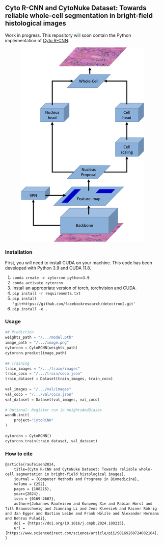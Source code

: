## Cyto R-CNN and CytoNuke Dataset: Towards reliable whole-cell segmentation in bright-field histological images

Work in progress. This repository will soon contain the Python implementation of [Cyto R-CNN](https://www.sciencedirect.com/science/article/pii/S0169260724002104?via%3Dihub).
<p align="center">
<img src="cytorcnn_schematic.png" width="400" align="middle"/>
</p>

### Installation

First, you will need to install CUDA on your machine.
This code has been developed with Python 3.9 and CUDA 11.8.

1. `conda create -n cytorcnn python=3.9`
2. `conda activate cytorcnn`
3. Install an appropriate version of torch, torchvision and CUDA.
4. `pip install -r requirements.txt`
7. `pip install 'git+https://github.com/facebookresearch/detectron2.git'`
8. `pip install -e .`

### Usage

```python
## Prediction
weights_path = "/.../model.pth"
image_path = "/.../image.png"
cytorcnn = CytoRCNN(weights_path)
cytorcnn.predict(image_path)

## Training
train_images = "/.../train/images"
train_coco = "/.../train/coco.json"
train_dataset = Dataset(train_images, train_coco)

val_images = "/.../val/images"
val_coco = "/.../val/coco.json"
val_dataset = Dataset(val_images, val_coco)

# Optional: Register run in WeightsAndBiases
wandb.init(
    project="CytoRCNN"
)

cytorcnn = CytoRCNN()
cytorcnn.train(train_dataset, val_dataset)
```

### How to cite

```
@article{raufeisen2024,
    title={Cyto R-CNN and CytoNuke Dataset: Towards reliable whole-cell segmentation in bright-field histological images},
    journal = {Computer Methods and Programs in Biomedicine},
    volume = {252},
    pages = {108215},
    year={2024},
    issn = {0169-2607},
    author={Johannes Raufeisen and Kunpeng Xie and Fabian Hörst and Till Braunschweig and Jianning Li and Jens Kleesiek and Rainer Röhrig and Jan Egger and Bastian Leibe and Frank Hölzle and Alexander Hermans and Behrus Puladi},
    doi = {https://doi.org/10.1016/j.cmpb.2024.108215},
    url = {https://www.sciencedirect.com/science/article/pii/S0169260724002104},
}
```
